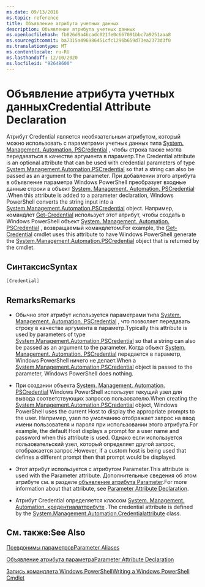 ```yaml
---
ms.date: 09/13/2016
ms.topic: reference
title: Объявление атрибута учетных данных
description: Объявление атрибута учетных данных
ms.openlocfilehash: fb826d9a46cadc021fe0c667091bbc7a9251aaa8
ms.sourcegitcommit: ba7315a496986451cfc1296b659d73ea2373d3f0
ms.translationtype: MT
ms.contentlocale: ru-RU
ms.lasthandoff: 12/10/2020
ms.locfileid: "92648600"
---
```

# <a name="credential-attribute-declaration"></a><span data-ttu-id="880a5-103">Объявление атрибута учетных данных</span><span class="sxs-lookup"><span data-stu-id="880a5-103">Credential Attribute Declaration</span></span>

<span data-ttu-id="880a5-104">Атрибут Credential является необязательным атрибутом, который можно использовать с параметрами учетных данных типа [System. Management. Automation. PSCredential](/dotnet/api/System.Management.Automation.PSCredential) , чтобы строка также могла передаваться в качестве аргумента в параметр.</span><span class="sxs-lookup"><span data-stu-id="880a5-104">The Credential attribute is an optional attribute that can be used with credential parameters of type [System.Management.Automation.PSCredential](/dotnet/api/System.Management.Automation.PSCredential) so that a string can also be passed as an argument to the parameter.</span></span> <span data-ttu-id="880a5-105">При добавлении этого атрибута в объявление параметра Windows PowerShell преобразует входные данные строки в объект [System. Management. Automation. PSCredential](/dotnet/api/System.Management.Automation.PSCredential) .</span><span class="sxs-lookup"><span data-stu-id="880a5-105">When this attribute is added to a parameter declaration, Windows PowerShell converts the string input into a [System.Management.Automation.PSCredential](/dotnet/api/System.Management.Automation.PSCredential) object.</span></span> <span data-ttu-id="880a5-106">Например, командлет [Get-Credential](/powershell/module/Microsoft.PowerShell.Security/Get-Credential) использует этот атрибут, чтобы создать в Windows PowerShell объект [System. Management. Automation. PSCredential](/dotnet/api/System.Management.Automation.PSCredential) , возвращаемый командлетом.</span><span class="sxs-lookup"><span data-stu-id="880a5-106">For example, the [Get-Credential](/powershell/module/Microsoft.PowerShell.Security/Get-Credential) cmdlet uses this attribute to have Windows PowerShell generate the [System.Management.Automation.PSCredential](/dotnet/api/System.Management.Automation.PSCredential) object that is returned by the cmdlet.</span></span>

## <a name="syntax"></a><span data-ttu-id="880a5-107">Синтаксис</span><span class="sxs-lookup"><span data-stu-id="880a5-107">Syntax</span></span>

```csharp
[Credential]
```

## <a name="remarks"></a><span data-ttu-id="880a5-108">Remarks</span><span class="sxs-lookup"><span data-stu-id="880a5-108">Remarks</span></span>

- <span data-ttu-id="880a5-109">Обычно этот атрибут используется параметрами типа [System. Management. Automation. PSCredential](/dotnet/api/System.Management.Automation.PSCredential) , что позволяет передавать строку в качестве аргумента в параметр.</span><span class="sxs-lookup"><span data-stu-id="880a5-109">Typically this attribute is used by parameters of type [System.Management.Automation.PSCredential](/dotnet/api/System.Management.Automation.PSCredential) so that a string can also be passed as an argument to the parameter.</span></span> <span data-ttu-id="880a5-110">Когда объект [System. Management. Automation. PSCredential](/dotnet/api/System.Management.Automation.PSCredential) передается в параметр, Windows PowerShell ничего не делает.</span><span class="sxs-lookup"><span data-stu-id="880a5-110">When a [System.Management.Automation.PSCredential](/dotnet/api/System.Management.Automation.PSCredential) object is passed to the parameter, Windows PowerShell does nothing.</span></span>

- <span data-ttu-id="880a5-111">При создании объекта [System. Management. Automation. PSCredential](/dotnet/api/System.Management.Automation.PSCredential) Windows PowerShell использует текущий узел для вывода соответствующих запросов пользователю.</span><span class="sxs-lookup"><span data-stu-id="880a5-111">When creating the [System.Management.Automation.PSCredential](/dotnet/api/System.Management.Automation.PSCredential) object, Windows PowerShell uses the current Host to display the appropriate prompts to the user.</span></span> <span data-ttu-id="880a5-112">Например, узел по умолчанию отображает запрос на ввод имени пользователя и пароля при использовании этого атрибута.</span><span class="sxs-lookup"><span data-stu-id="880a5-112">For example, the default Host displays a prompt for a user name and password when this attribute is used.</span></span> <span data-ttu-id="880a5-113">Однако если используется пользовательский узел, который определяет другой запрос, отображается запрос.</span><span class="sxs-lookup"><span data-stu-id="880a5-113">However, if a custom host is being used that defines a different prompt then that prompt would be displayed.</span></span>

- <span data-ttu-id="880a5-114">Этот атрибут используется с атрибутом Parameter.</span><span class="sxs-lookup"><span data-stu-id="880a5-114">This attribute is used with the Parameter attribute.</span></span> <span data-ttu-id="880a5-115">Дополнительные сведения об этом атрибуте см. в разделе [объявление атрибута Parameter](./parameter-attribute-declaration.md).</span><span class="sxs-lookup"><span data-stu-id="880a5-115">For more information about that attribute, see [Parameter Attribute Declaration](./parameter-attribute-declaration.md).</span></span>

- <span data-ttu-id="880a5-116">Атрибут Credential определяется классом [System. Management. Automation. кредентиалаттрибуте](/dotnet/api/System.Management.Automation.CredentialAttribute) .</span><span class="sxs-lookup"><span data-stu-id="880a5-116">The credential attribute is defined by the [System.Management.Automation.Credentialattribute](/dotnet/api/System.Management.Automation.CredentialAttribute) class.</span></span>

## <a name="see-also"></a><span data-ttu-id="880a5-117">См. также:</span><span class="sxs-lookup"><span data-stu-id="880a5-117">See Also</span></span>

[<span data-ttu-id="880a5-118">Псевдонимы параметров</span><span class="sxs-lookup"><span data-stu-id="880a5-118">Parameter Aliases</span></span>](./parameter-aliases.md)

[<span data-ttu-id="880a5-119">Объявление атрибута параметра</span><span class="sxs-lookup"><span data-stu-id="880a5-119">Parameter Attribute Declaration</span></span>](./parameter-attribute-declaration.md)

[<span data-ttu-id="880a5-120">Запись командлета Windows PowerShell</span><span class="sxs-lookup"><span data-stu-id="880a5-120">Writing a Windows PowerShell Cmdlet</span></span>](./writing-a-windows-powershell-cmdlet.md)
